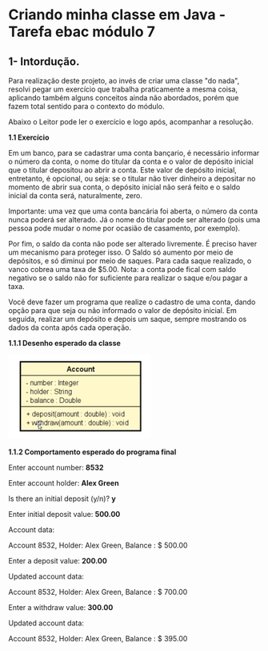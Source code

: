 # Criando minha classe em Java - Tarefa ebac módulo 7

## 1- Intordução.

Para realização deste projeto, ao invés de criar uma classe "do nada", resolvi pegar um exercício que trabalha praticamente a mesma coisa, aplicando também alguns conceitos ainda não abordados, porém que fazem total sentido para o contexto do módulo.

Abaixo o Leitor pode ler o exercício e logo após, acompanhar a resolução.

<b> 1.1 Exercício </b>

Em um banco, para se cadastrar uma conta bançario, é necessário informar o número da conta, o nome do titular da conta e o valor de depósito inicial que o titular depositou ao abrir a conta. Este valor de depósito inicial, entretanto, é opcional, ou seja: se o titular não tiver dinheiro a depositar no momento de abrir sua conta, o depósito inicial não será feito e o saldo inicial da conta será, naturalmente, zero.

Importante: uma vez que uma conta bancária foi aberta, o número da conta nunca poderá ser alterado. Já o nome do titular pode ser alterado (pois uma pessoa pode mudar o nome por ocasião de casamento, por exemplo).

Por fim, o saldo da conta não pode ser alterado livremente. É preciso haver um mecanismo para proteger isso. O Saldo só aumento por meio de depósitos, e só diminui por meio de saques. Para cada saque realizado, o vanco cobrea uma taxa de $5.00. Nota: a conta pode fical com saldo negativo se o saldo não for suficiente para realizar o saque e/ou pagar a taxa.

Você deve fazer um programa que realize o cadastro de uma conta, dando opção para que seja ou não informado o valor de depósito inicial. Em seguida, realizar um depósito e depois um saque, sempre mostrando os dados da conta após cada operação.

<b> 1.1.1 Desenho esperado da classe </b>

<img src="prints/01.png">

<b>1.1.2 Comportamento esperado do programa final</b>

Enter account number: <b>8532</b>

Enter account holder: <b>Alex Green</b>

Is there an initial deposit (y/n)? <b>y</b>

Enter initial deposit value: <b> 500.00 </b>


Account data:

Account 8532, Holder: Alex Green, Balance : $ 500.00


Enter a deposit value: <b>200.00</b>

Updated account data:

Account 8532, Holder: Alex Green, Balance : $ 700.00


Enter a withdraw value: <b>300.00</b>

Updated account data:

Account 8532, Holder: Alex Green, Balance : $ 395.00


